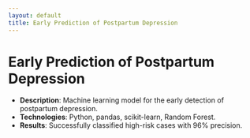 ```yaml
---
layout: default
title: Early Prediction of Postpartum Depression
---
```


# Early Prediction of Postpartum Depression
- **Description**: Machine learning model for the early detection of postpartum depression.
- **Technologies**: Python, pandas, scikit-learn, Random Forest.
- **Results**: Successfully classified high-risk cases with 96% precision.
